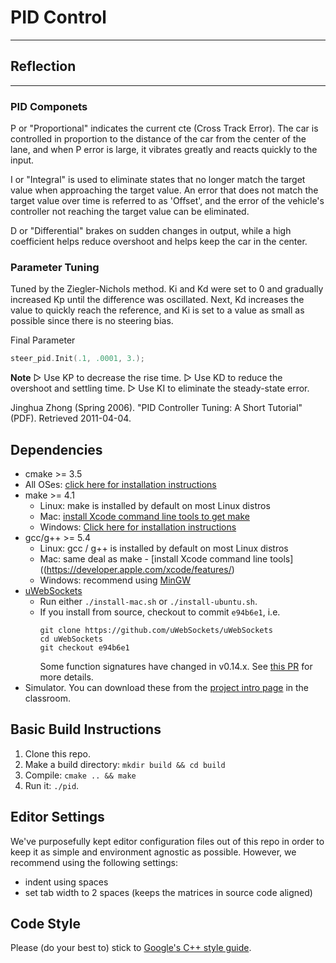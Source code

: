 # PID Control
---

## Reflection
---
### PID Componets
P or "Proportional" indicates the current cte (Cross Track Error). The car is controlled in proportion to the distance of the car from the center of the lane, and when P error is large, it vibrates greatly and reacts quickly to the input.

I or "Integral" is used to eliminate states that no longer match the target value when approaching the target value. An error that does not match the target value over time is referred to as 'Offset', and the error of the vehicle's controller not reaching the target value can be eliminated.

D or "Differential" brakes on sudden changes in output, while a high coefficient helps reduce overshoot and helps keep the car in the center.

### Parameter Tuning
Tuned by the Ziegler-Nichols method. Ki and Kd were set to 0 and gradually increased Kp until the difference was oscillated. Next, Kd increases the value to quickly reach the reference, and Ki is set to a value as small as possible since there is no steering bias.

Final Parameter
```c++
steer_pid.Init(.1, .0001, 3.);
```

**Note**
▻ Use KP to decrease the rise time.
▻ Use KD to reduce the overshoot and settling time.
▻ Use KI to eliminate the steady-state error.

Jinghua Zhong (Spring 2006). "PID Controller Tuning: A Short Tutorial" (PDF). Retrieved 2011-04-04.

## Dependencies

* cmake >= 3.5
 * All OSes: [click here for installation instructions](https://cmake.org/install/)
* make >= 4.1
  * Linux: make is installed by default on most Linux distros
  * Mac: [install Xcode command line tools to get make](https://developer.apple.com/xcode/features/)
  * Windows: [Click here for installation instructions](http://gnuwin32.sourceforge.net/packages/make.htm)
* gcc/g++ >= 5.4
  * Linux: gcc / g++ is installed by default on most Linux distros
  * Mac: same deal as make - [install Xcode command line tools]((https://developer.apple.com/xcode/features/)
  * Windows: recommend using [MinGW](http://www.mingw.org/)
* [uWebSockets](https://github.com/uWebSockets/uWebSockets)
  * Run either `./install-mac.sh` or `./install-ubuntu.sh`.
  * If you install from source, checkout to commit `e94b6e1`, i.e.
    ```
    git clone https://github.com/uWebSockets/uWebSockets 
    cd uWebSockets
    git checkout e94b6e1
    ```
    Some function signatures have changed in v0.14.x. See [this PR](https://github.com/udacity/CarND-MPC-Project/pull/3) for more details.
* Simulator. You can download these from the [project intro page](https://github.com/udacity/self-driving-car-sim/releases) in the classroom.

## Basic Build Instructions

1. Clone this repo.
2. Make a build directory: `mkdir build && cd build`
3. Compile: `cmake .. && make`
4. Run it: `./pid`. 

## Editor Settings

We've purposefully kept editor configuration files out of this repo in order to
keep it as simple and environment agnostic as possible. However, we recommend
using the following settings:

* indent using spaces
* set tab width to 2 spaces (keeps the matrices in source code aligned)

## Code Style

Please (do your best to) stick to [Google's C++ style guide](https://google.github.io/styleguide/cppguide.html).

